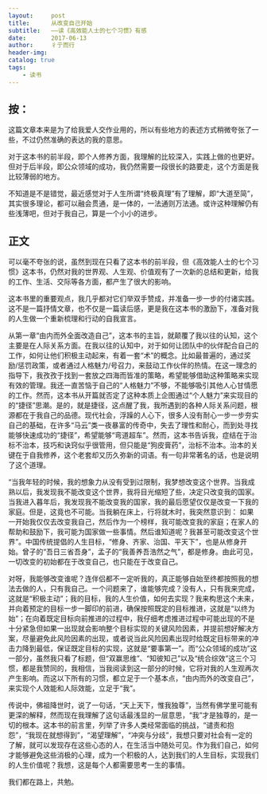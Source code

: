 ```yaml
---
layout:     post
title:      从改变自己开始
subtitle:   ——读《高效能人士的七个习惯》有感
date:       2017-06-13
author:     彳亍而行
header-img: 
catalog: true
tags:
    - 读书
---
```


## 按：

这篇文章本来是为了给我爱人交作业用的，所以有些地方的表述方式稍微夸张了一些，不过仍然准确的表达的我的意思。

对于这本书的前半段，即个人修养方面，我理解的比较深入，实践上做的也更好。但对于后半段，即公众领域的成功，我仍然需要一段很长的路要走，这个方面是我比较薄弱的地方。

不知道是不是错觉，最近感觉对于人生所谓“终极真理”有了理解，即“大道至简”，其实很多理论，都可以融会贯通，是一体的，一法通则万法通。或许这种理解仍有些浅薄吧，但对于我自己，算是一个小小的进步。

## 正文

可以毫不夸张的说，虽然到现在只看了这本书的前半段，但《高效能人士的七个习惯》这本书，仍然对我的世界观、人生观、价值观有了一次新的总结和更新，给我的工作、生活、交际等各方面，都产生了很大的影响。

这本书里的重要观点，我几乎都对它们举双手赞成，并准备一步一步的付诸实践。这不是一篇抒情文章，也不仅是一篇读后感，更是我在这本书的激励下，准备对我的人生做一个重新梳理和行动的自我宣言。

从第一章“由内而外全面改造自己”，这本书的主旨，就颠覆了我以往的认知，这个主要是在人际关系方面。在我以往的认知中，对于如何让团队中的伙伴配合自己的工作，如何让他们积极主动起来，有着一套“术”的概念。比如最普遍的，通过奖励/惩罚政策，或者通过人格魅力/号召力，来鼓动工作伙伴的热情。在这一理念的指导下，我孜孜于找到一套放之四海而皆准的策略，希望能够借助这种策略来实现有效的管理。我还一直苦恼于自己的“人格魅力”不够，不能够吸引其他人心甘情愿的工作。然而，这本书从开篇就否定了这种本质上企图通过“个人魅力”来实现目的的“捷径”思潮。是的，就是捷径，这点醒了我，我所遇到的各种人际关系问题，根源都在于我自己的品德。现代社会，浮躁的人心下，很多人没有耐心一步一步夯实自己的基础，在许多“马云”类一夜暴富的传奇中，失去了理性和耐心，而到处寻找能够快速成功的“捷径”，希望能够“弯道超车”。然而，这本书告诉我，症结在于治标不治本，技巧和诀窍似乎很管用，但只能是“狗皮膏药”，治标不治本。治本的关键在于自我修养，这个老套却又历久弥新的词语。有一句非常著名的话，也是说明了这个道理。

“当我年轻的时候，我的想象力从没有受到过限制，我梦想改变这个世界。当我成熟以后，我发现我不能改变这个世界，我将目光缩短了些，决定只改变我的国家。当我进入暮年后，我发现我不能改变我的国家，我的最后愿望仅仅是改变一下我的家庭。但是，这竟也不可能。当我躺在床上，行将就木时，我突然意识到： 如果一开始我仅仅去改变我自己，然后作为一个榜样，我可能改变我的家庭；在家人的帮助和鼓励下，我可能为国家做一些事情。然后谁知道呢？我甚至可能改变这个世界”。中国传统提倡的人生目标，“修身、齐家、治国、平天下”，也是从修身开始。曾子的“吾日三省吾身”，孟子的“我善养吾浩然之气”，都是修身。由此可见，一切改变的初始都在于改变自己，也只能在于改变自己。

对呀，我能够改变谁呢？连伴侣都不一定听我的，真正能够自始至终都按照我的想法去做的人，只有我自己。一个问题来了，谁能够完成？没有人，只有我来完成，这就是“积极主动”；我的目标，我的人生价值，如何去实现？我来构思这个未来，并向着预定的目标一步一脚印的前进，确保按照既定的目标推进，这就是“以终为始”；在向着既定目标向前推进的过程中，我仔细考虑推进过程中可能出现的不是十分紧急但如果一出现就会影响整个目标实现的关键风险因素，并提前想好解决方案，尽量避免此风险因素的出现，或者说当此风险因素出现时给既定目标带来的冲击力降到最低，保证既定目标的实现，这就是“要事第一”。而“公众领域的成功”这一部分，虽然我只看了标题，但“双赢思维”、“知彼知己”以及“统合综效”这三个习惯，都是我赞同的，我相信，当我阅读到这一部分的时候，它将对我的人生观再次产生影响。而这以下所有的习惯，都立足于一个基本点，“由内而外的改变自己”，来实现个人效能和人际效能，立足于“我”。

传说中，佛祖降世时，说了一句话，“天上天下，惟我独尊”，当然有佛学里可能有更深的解释，然而现在我理解了这句话最浅显的一层意思，“我”才是独尊的，是一切的根本。这本书的前言里，列举了许多人类经常面临的挑战，“谴责和抱怨”，“我现在就想得到”，“渴望理解”，“冲突与分歧”，我想只要对社会有一定的了解，就可以发现存在这些心态的人，在生活当中随处可见。作为我们自己，如何才能够避免这些消极的心理，成为一个积极的人，达到我们的人生目标，实现我们的人生价值呢？我想，这是每个人都需要思考一生的事情。

我们都在路上，共勉。